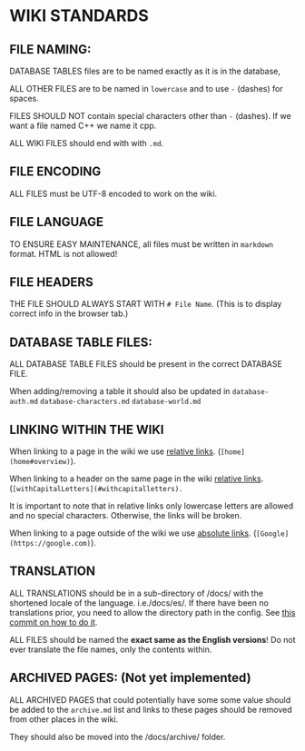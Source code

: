 # WIKI STANDARDS

## FILE NAMING:

DATABASE TABLES files are to be named exactly as it is in the database,

ALL OTHER FILES are to be named in `lowercase` and to use `-` (dashes) for spaces.

FILES SHOULD NOT contain special characters other than `-` (dashes). If we want a file named C++ we name it cpp.

ALL WIKI FILES should end with with `.md`.

## FILE ENCODING

ALL FILES must be UTF-8 encoded to work on the wiki.

## FILE LANGUAGE

TO ENSURE EASY MAINTENANCE, all files must be written in `markdown` format. HTML is not allowed!

## FILE HEADERS

THE FILE  SHOULD ALWAYS START WITH `# File Name`. (This is to display correct info in the browser tab.)

## DATABASE TABLE FILES:

ALL DATABASE TABLE FILES should be present in the correct DATABASE FILE.

When adding/removing a table it should also be updated in `database-auth.md` `database-characters.md` `database-world.md`

## LINKING WITHIN THE WIKI

When linking to a page in the wiki we use [relative links](https://semify.com/?Relative-Link&AID=1373#:~:text=For%20example%2C%20a%20relative%20link%20would%20only%20include%20/images%20/puppies.gif%20in%20the%20a%20href%20tag.). (`[home](home#overview)`).

When linking to a header on the same page in the wiki [relative links](https://semify.com/?Relative-Link&AID=1373#:~:text=For%20example%2C%20a%20relative%20link%20would%20only%20include%20/images%20/puppies.gif%20in%20the%20a%20href%20tag.). (`[withCapitalLetters](#withcapitalletters).`

It is important to note that in relative links only lowercase letters are allowed and no special characters. Otherwise, the links will be broken.

When linking to a page outside of the wiki we use [absolute links](https://semify.com/?Relative-Link&AID=1373#:~:text=An%20absolute%20link%2C%20on%20the%20other%20hand%2C%20would%20include%20https%3A//%20www.%20example.com/%20image/%20puppies.gif%20in%20it.). (`[Google](https://google.com)`).

## TRANSLATION

ALL TRANSLATIONS should be in a sub-directory of /docs/ with the shortened locale of the language. i.e./docs/es/. If there have been no translations prior, you need to allow the directory path in the config. See [this commit on how to do it](https://github.com/azerothcore/wiki/commit/8b897c3384298674e82108357ee5e655f788229f).

ALL FILES should be named the **exact same as the English versions**! Do not ever translate the file names, only the contents within.

## ARCHIVED PAGES: (Not yet implemented)

ALL ARCHIVED PAGES that could potentially have some some value should be added to the `archive.md` list and links to these pages should be removed from other places in the wiki.

They should also be moved into the /docs/archive/ folder.
